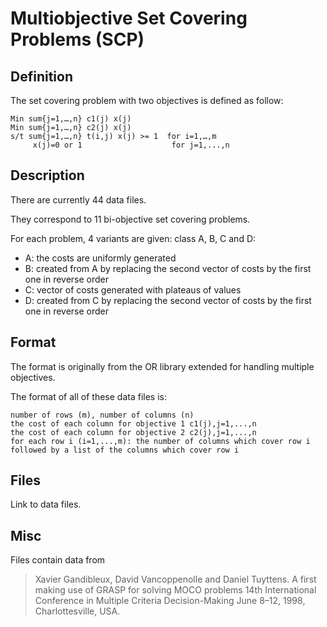 # Multiobjective Set Covering Problems (SCP)


## Definition	
The set covering problem with two objectives is defined as follow:

    Min sum{j=1,…,n} c1(j) x(j)
    Min sum{j=1,…,n} c2(j) x(j)
    s/t sum{j=1,…,n} t(i,j) x(j) >= 1  for i=1,…,m
         x(j)=0 or 1                    for j=1,...,n


## Description
There are currently 44 data files.

They correspond to 11 bi-objective set covering problems.

For each problem, 4 variants are given: class A, B, C and D:

+ A: the costs are uniformly generated
+ B: created from A by replacing the second vector of costs by the first one in reverse order
+ C: vector of costs generated with plateaus of values
+ D: created from C by replacing the second vector of costs by the first one in reverse order


## Format
The format is originally from the OR library extended for handling multiple objectives.

The format of all of these data files is:

    number of rows (m), number of columns (n)   
    the cost of each column for objective 1 c1(j),j=1,...,n
    the cost of each column for objective 2 c2(j),j=1,...,n 
    for each row i (i=1,...,m): the number of columns which cover row i followed by a list of the columns which cover row i


## Files
Link to data files.


## Misc
Files contain data from
> Xavier Gandibleux, David Vancoppenolle and Daniel Tuyttens.
 A first making use of GRASP for solving MOCO problems
 14th International Conference in Multiple Criteria Decision-Making
 June 8–12, 1998, Charlottesville, USA.
